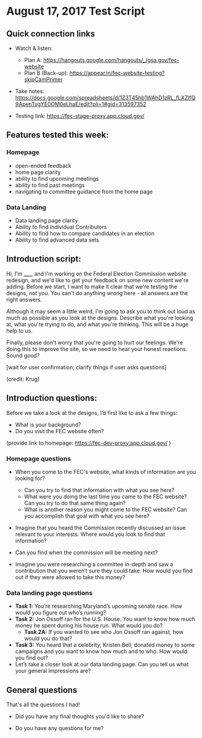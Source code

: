 # August 17, 2017 Test Script

## Quick connection links

- Watch & listen: 
    - Plan A: <https://hangouts.google.com/hangouts/_/gsa.gov/fec-website>
    - Plan B (Back-up): <https://appear.in/fec-website-testing?skipCamPrimer>

- Take notes: <https://docs.google.com/spreadsheets/d/1Z3T45hb1WAhD1zRL_fLXZlfQ9ApenTvgYE0OM0eLhaE/edit?pli=1#gid=313597352>
- Testing link: https://fec-stage-proxy.app.cloud.gov/

## Features tested this week:

### Homepage
- open-ended feedback
- home page clarity
- ability to find upcoming meetings
- ability to find past meetings
- navigating to committee guidance from the home page

### Data Landing
- Data landing page clarity
- Ability to find Individual Contributors
- Ability to find how to compare candidates in an election
- Ability to find advanced data sets

## Introduction script: 

Hi, I'm **___**, and I'm working on the Federal Election Commission website redesign, and we'd like to get your feedback on some new content we're adding. Before we start, I want to make it clear that we're testing the designs, not you. You can't do anything wrong here - all answers are the right answers.

Although it may seem a little weird, I'm going to ask you to think out loud as much as possible as you look at the designs. Describe what you're looking at, what you're trying to do, and what you're thinking. This will be a huge help to us.

Finally, please don't worry that you're going to hurt our feelings. We're doing this to improve the site, so we need to hear your honest reactions. Sound good?

[wait for user confirmation; clarify things if user asks questions]

(credit: Krug)

## Introduction questions:

Before we take a look at the designs, I’d first like to ask a few things:

- What is your background?
- Do you visit the FEC website often?

(provide link to homepage: https://fec-dev-proxy.app.cloud.gov/ )

### Homepage questions
- When you come to the FEC's website, what kinds of information are you looking for?
    - Can you try to find that information with what you see here?
    - What were you doing the last time you came to the FEC website? Can you try to do that same thing again?
    - What is another reason you might come to the FEC website? Can you accomplish that goal with what you see here?

- Imagine that you heard the Commission recently discussed an issue relevant to your interests. Where would you look to find that information?

- Can you find when the commission will be meeting next?

- Imagine you were researching a committee in-depth and saw a contribution that you weren’t sure they could take. How would you find out if they were allowed to take this money?


### Data landing page questions

- **Task 1:** You’re researching Maryland’s upcoming senate race. How would you figure out who’s running?
- **Task 2:** Jon Ossoff ran for the U.S. House. You want to know how much money he spent during his house run. What would you do?
  - **Task 2A:** If you wanted to see who Jon Ossoff ran against, how would you do that?
- **Task 3:** You heard that a celebrity, Kristen Bell, donated money to some campaigns and you want to know how much and to who. How would you find out?  
- Let’s take a closer look at our data landing page. Can you tell us what your general impressions are? 

## General questions

That's all the questions I had!

- Did you have any final thoughts you'd like to share?

- Do you have any questions for me?
